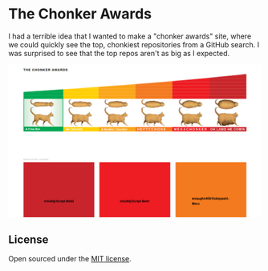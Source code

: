 # The Chonker Awards

I had a terrible idea that I wanted to make a "chonker awards" site, where we could
quickly see the top, chonkiest repositories from a GitHub search. I was surprised to
see that the top repos aren't as big as I expected.

![assets/images/chonker-awards.png](assets/images/chonker-awards.png)

## License

Open sourced under the [MIT license](LICENSE).
